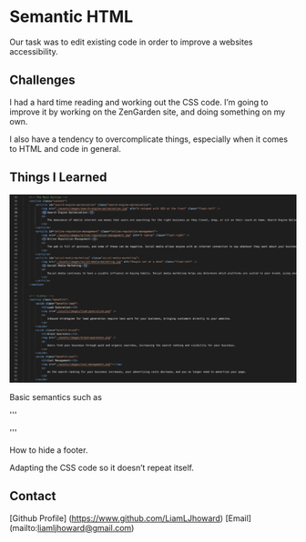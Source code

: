 # Semantic HTML

Our task was to edit existing code in order to improve a websites accessibility.


## Challenges 

I had a hard time reading and working out the CSS code. I’m going to improve it by working on the ZenGarden site, and doing something on my own. 

I also have a tendency to overcomplicate things, especially when it comes to HTML and code in general.  

## Things I Learned

![Screenshot](./assets/images/Screenshot.png)

Basic semantics such as 

'''
<nav>
<article>
<aside>
'''

How to hide a footer.

Adapting the CSS code so it doesn’t repeat itself. 

## Contact

[Github Profile] (https://www.github.com/LiamLJhoward)
[Email] (mailto:liamljhoward@gmail.com)
